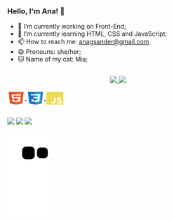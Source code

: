 ### Hello, I'm Ana! 👋

- 🔭 I’m currently working on Front-End;
- 🌱 I’m currently learning HTML, CSS and JavaScript;
- 📫 How to reach me: anagsander@gmail.com
- 😄 Pronouns: she/her;
- 🐱 Name of my cat: Mia;

##

<div align="center">
  <a href="https://github.com/LadySander">
  <img height="180em" src="https://github-readme-stats.vercel.app/api?username=LadySander&show_icons=true&theme=tokyonight&include_all_commits=true&count_private=true"/>
  <img height="180em" src="https://github-readme-stats.vercel.app/api/top-langs/?username=LadySander&layout=compact&langs_count=7&theme=tokyonight"/>
</div>

<div style="display: inline_block"><br>
  <img align="center" alt="Ana-HTML" height="30" width="40" src="https://raw.githubusercontent.com/devicons/devicon/master/icons/html5/html5-original.svg">
  <img align="center" alt="Ana-CSS" height="30" width="40" src="https://raw.githubusercontent.com/devicons/devicon/master/icons/css3/css3-original.svg">
  <img align="center" alt="Ana-Js" height="30" width="40" src="https://raw.githubusercontent.com/devicons/devicon/master/icons/javascript/javascript-plain.svg">
</div>

##
<div>
<a href="https://instagram.com/anasander" target="_blank"><img src="https://img.shields.io/badge/-Instagram-%23E4405F?style=for-the-badge&logo=instagram&logoColor=white" target="_blank"></a>
<a href = "mailto:anagsander@gmail.com"><img src="https://img.shields.io/badge/-Gmail-%23333?style=for-the-badge&logo=gmail&logoColor=white" target="_blank"></a>
<a href="https://www.linkedin.com/in/ana-gabriela-sander-morais-ivatio-b2302019b" target="_blank"><img src="https://img.shields.io/badge/-LinkedIn-%230077B5?style=for-the-badge&logo=linkedin&logoColor=white" target="_blank"></a>

![Snake animation](https://github.com/LadySander/LadySander/blob/output/github-contribution-grid-snake.svg)

</div>
